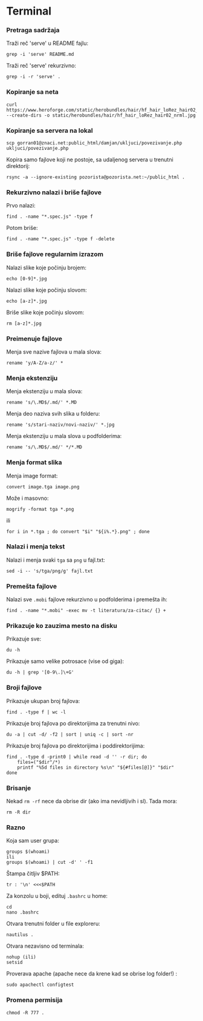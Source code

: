 # Terminal

### Pretraga sadržaja

Traži reč 'serve' u README fajlu:

```
grep -i 'serve' README.md
```

Traži reč 'serve' rekurzivno:

```
grep -i -r 'serve' .
```

### Kopiranje sa neta

```
curl https://www.heroforge.com/static/herobundles/hair/hf_hair_loRez_hair02_nrml.jpg --create-dirs -o static/herobundles/hair/hf_hair_loRez_hair02_nrml.jpg
```

### Kopiranje sa servera na lokal

```
scp gorran01@znaci.net:public_html/damjan/ukljuci/povezivanje.php ukljuci/povezivanje.php
```

Kopira samo fajlove koji ne postoje, sa udaljenog servera u trenutni direktorij:

```
rsync -a --ignore-existing pozorista@pozorista.net:~/public_html .
```

### Rekurzivno nalazi i briše fajlove

Prvo nalazi:
```
find . -name "*.spec.js" -type f
```

Potom briše:
```
find . -name "*.spec.js" -type f -delete
```

### Briše fajlove regularnim izrazom

Nalazi slike koje počinju brojem:

```
echo [0-9]*.jpg
```

Nalazi slike koje počinju slovom:

```
echo [a-z]*.jpg
```

Briše slike koje počinju slovom:
```
rm [a-z]*.jpg
```

### Preimenuje fajlove

Menja sve nazive fajlova u mala slova:
```
rename 'y/A-Z/a-z/' *
```

### Menja ekstenziju

Menja ekstenziju u mala slova:
```
rename 's/\.MD$/.md/' *.MD
```

Menja deo naziva svih slika u folderu:
```
rename 's/stari-naziv/novi-naziv/' *.jpg
```

Menja ekstenziju u mala slova u podfolderima:
```
rename 's/\.MD$/.md/' */*.MD
```

### Menja format slika

Menja image format:
```
convert image.tga image.png
```
Može i masovno:
```
mogrify -format tga *.png  
```
ili
```
for i in *.tga ; do convert "$i" "${i%.*}.png" ; done
```

### Nalazi i menja tekst

Nalazi i menja svaki `tga` sa `png` u fajl.txt:
```
sed -i -- 's/tga/png/g' fajl.txt
```

### Premešta fajlove

Nalazi sve `.mobi` fajlove rekurzivno u podfolderima i premešta ih:
```
find . -name "*.mobi" -exec mv -t literatura/za-citac/ {} +
```

### Prikazuje ko zauzima mesto na disku

Prikazuje sve:
```
du -h
```

Prikazuje samo velike potrosace (vise od giga):
```
du -h | grep '[0-9\.]\+G'
```

### Broji fajlove

Prikazuje ukupan broj fajlova:
```
find . -type f | wc -l
```

Prikazuje broj fajlova po direktorijima za trenutni nivo:
```
du -a | cut -d/ -f2 | sort | uniq -c | sort -nr
```

Prikazuje broj fajlova po direktorijima i poddirektorijima:
```
find . -type d -print0 | while read -d '' -r dir; do
    files=("$dir"/*)
    printf "%5d files in directory %s\n" "${#files[@]}" "$dir"
done
```

### Brisanje

Nekad `rm -rf` nece da obrise dir (ako ima nevidljivih i sl). Tada mora:

```
rm -R dir
```

### Razno

Koja sam user grupa:
```
groups $(whoami)
ili
groups $(whoami) | cut -d' ' -f1
```

Štampa čitljiv $PATH:
```
tr : '\n' <<<$PATH
```

Za konzolu u boji, edituj `.bashrc` u home:
```
cd
nano .bashrc
```

Otvara trenutni folder u file exploreru:
```
nautilus .
```

Otvara nezavisno od terminala:
```
nohup (ili)
setsid
```

Proverava apache (apache nece da krene kad se obrise log folder!) :
```
sudo apachectl configtest
```

### Promena permisija

```
chmod -R 777 .
```
